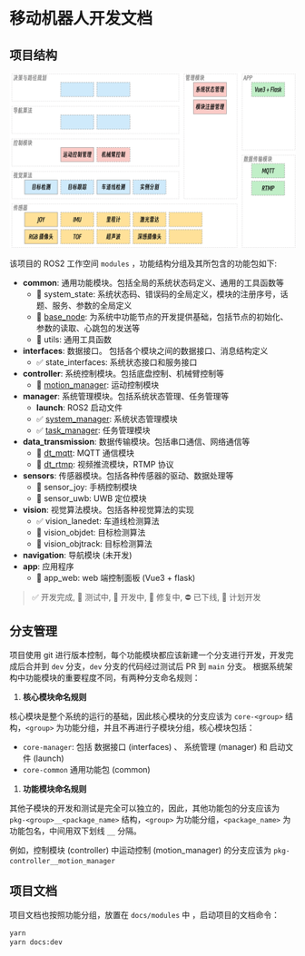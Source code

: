 # 移动机器人开发文档

## 项目结构

![系统架构](./images/system-architecture.jpg)

该项目的 ROS2 工作空间 `modules` ，功能结构分组及其所包含的功能包如下:
- **common**: 通用功能模块。包括全局的系统状态码定义、通用的工具函数等
  - 🔄 system_state: 系统状态码、错误码的全局定义，模块的注册序号，话题、服务、参数的全局定义
  - 🚧 [base_node](./modules/common/base_node.md): 为系统中功能节点的开发提供基础，包括节点的初始化、参数的读取、心跳包的发送等
  - 💠 utils: 通用工具函数
- **interfaces**: 数据接口。 包括各个模块之间的数据接口、消息结构定义
  - ✅ state_interfaces: 系统状态接口和服务接口
- **controller**: 系统控制模块。包括底盘控制、机械臂控制等
  - 🔄 [motion_manager](./modules/controller/motion_manager.md): 运动控制模块
- **manager**: 系统管理模块。包括系统状态管理、任务管理等
  - **launch**: ROS2 启动文件
  - ✅ [system_manager](./modules/manager/system_manager.md): 系统状态管理模块
  - ✅ [task_manager](./modules/manager/system_manager.md): 任务管理模块
- **data_transmission**: 数据传输模块。包括串口通信、网络通信等
  - 🔄 [dt_mqtt](./modules/data_transmission/dt_mqtt.md): MQTT 通信模块
  - 🚧 [dt_rtmp](./modules/data_transmission/dt_rtmp.md): 视频推流模块，RTMP 协议
- **sensors**: 传感器模块。包括各种传感器的驱动、数据处理等
  - 🔄 sensor_joy: 手柄控制模块
  - 🔄 sensor_uwb: UWB 定位模块
- **vision**: 视觉算法模块。包括各种视觉算法的实现
  - ✅ vision_lanedet: 车道线检测算法
  - 🚧 vision_objdet: 目标检测算法
  - 💠 vision_objtrack: 目标检测算法
- **navigation**: 导航模块 (未开发)
- **app**: 应用程序
  - 💠 app_web: web 端控制面板 (Vue3 + flask)


> ✅ 开发完成, 🔄 测试中, 🚧 开发中, 🐛 修复中, ⛔️ 已下线, 💠 计划开发




## 分支管理

项目使用 git 进行版本控制，每个功能模块都应该新建一个分支进行开发，开发完成后合并到 `dev` 分支，`dev` 分支的代码经过测试后 PR 到 `main` 分支。
根据系统架构中功能模块的重要程度不同，有两种分支命名规则：

1. **核心模块命名规则**

  核心模块是整个系统的运行的基础，因此核心模块的分支应该为 `core-<group>` 结构，`<group>` 为功能分组，并且不再进行子模块分组，核心模块包括：
  - `core-manager`: 包括 数据接口 (interfaces) 、 系统管理 (manager) 和 启动文件 (launch) 
  - `core-common` 通用功能包 (common)

1. **功能模块命名规则**

  其他子模块的开发和测试是完全可以独立的，因此，其他功能包的分支应该为 `pkg-<group>__<package_name>` 结构，`<group>` 为功能分组，`<package_name>` 为功能包名，中间用双下划线 `__` 分隔。

  例如，控制模块 (controller) 中运动控制 (motion_manager) 的分支应该为 `pkg-controller__motion_manager` 




## 项目文档

项目文档也按照功能分组，放置在 `docs/modules` 中 ，启动项目的文档命令：
```shell
yarn
yarn docs:dev
```
